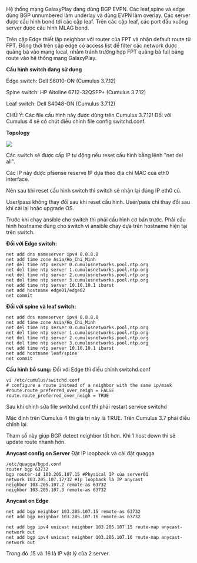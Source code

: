 Hệ thống mạng GalaxyPlay đang dùng BGP EVPN.
Các leaf,spine và edge dùng BGP unnumbered làm underlay và dùng EVPN làm overlay.
Các server được cấu hình bond tới các cặp leaf. Trên các cặp leaf, các port đấu xuống server được cấu hình MLAG bond.

Trên cặp Edge thiết lập neighbor với router của FPT và nhận default route từ FPT.
Đồng thời trên cặp edge có access list để filter các network được quảng bá vào mạng local,
nhằm tránh trường hợp FPT quảng bá full bảng route vào hệ thống mạng GalaxyPlay.

**Cấu hình switch đang sử dụng**

Edge switch: Dell S6010-ON (Cumulus 3.7.12)

Spine switch: HP Altoline 6712-32QSFP+ (Cumulus 3.7.12)

Leaf switch: Dell S4048-ON (Cumulus 3.7.12)

CHÚ Ý: Các file cấu hình này được dùng trên Cumulus 3.7.12! Đối với Cumulus 4 sẽ có chút điều chỉnh file config switchd.conf.


**Topology**

![](Fim+_Topo-eBGP_and_VXLAN.jpg)

Các switch sẽ được cấp IP tự động nếu reset cấu hình bằng lệnh "net del all".

Các IP này được pfsense reserve IP dựa theo địa chỉ MAC của eth0 interface.

Nên sau khi reset cấu hình switch thì switch sẽ nhận lại đúng IP eth0 cũ.

User/pass không thay đổi sau khi reset cấu hình. User/pass chỉ thay đổi sau khi cài lại hoặc upgrade OS.


Trước khi chạy ansible cho switch thì phải cấu hình cơ bản trước. Phải cấu hình hostname đúng cho switch vì ansible chạy dựa trên hostname hiện tại trên switch.

**Đối với Edge switch:**

```
net add dns nameserver ipv4 8.8.8.8
net add time zone Asia/Ho_Chi_Minh
net del time ntp server 0.cumulusnetworks.pool.ntp.org
net del time ntp server 1.cumulusnetworks.pool.ntp.org
net del time ntp server 2.cumulusnetworks.pool.ntp.org
net del time ntp server 3.cumulusnetworks.pool.ntp.org
net add time ntp server 10.10.10.1 iburst
net add hostname edge01/edge02
net commit
```



**Đối với spine và leaf switch:**

```
net add dns nameserver ipv4 8.8.8.8
net add time zone Asia/Ho_Chi_Minh
net del time ntp server 0.cumulusnetworks.pool.ntp.org
net del time ntp server 1.cumulusnetworks.pool.ntp.org
net del time ntp server 2.cumulusnetworks.pool.ntp.org
net del time ntp server 3.cumulusnetworks.pool.ntp.org
net add time ntp server 10.10.10.1 iburst
net add hostname leaf/spine
net commit
```

**Cấu hình bổ sung:**
Đối với Edge thì điều chỉnh switchd.conf
```
vi /etc/cumulus/switchd.conf 
# configure a route instead of a neighbor with the same ip/mask
#route.route_preferred_over_neigh = FALSE
route.route_preferred_over_neigh = TRUE
```
Sau khi chỉnh sửa file switchd.conf thì phải restart service switchd

Mặc định trên Cumulus 4 thì giá trị này là TRUE. Trên Cumulus 3.7 phải điều chỉnh lại.

Tham số này giúp BGP detect neighbor tốt hơn. Khi 1 host down thì sẽ update route nhanh hơn.


**Anycast config on Server**
Đặt IP loopback và cài đặt quagga

```
/etc/quagga/bgpd.conf
router bgp 63732
bgp router-id 103.205.107.15 #Physical IP của server01
network 103.205.107.17/32 #Ip loopback là IP anycast
neighbor 103.205.107.2 remote-as 63732
neighbor 103.205.107.3 remote-as 63732
```

**Anycast on Edge**
```
net add bgp neighbor 103.205.107.15 remote-as 63732
net add bgp neighbor 103.205.107.16 remote-as 63732

net add bgp ipv4 unicast neighbor 103.205.107.15 route-map anycast-network out
net add bgp ipv4 unicast neighbor 103.205.107.16 route-map anycast-network out
```
Trong đó .15 và .16 là IP vật lý của 2 server.
